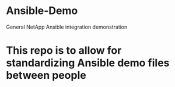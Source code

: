 # Ansible-Demo
 General NetApp Ansible integration demonstration

# This repo is to allow for standardizing Ansible demo files between people
